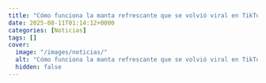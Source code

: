 ```yaml
---
title: "Cómo funciona la manta refrescante que se volvió viral en TikTok"
date: 2025-08-11T01:14:12+0000
categories: [Noticias]
tags: []
cover:
  image: "/images/noticias/"
  alt: "Cómo funciona la manta refrescante que se volvió viral en TikTok"
  hidden: false
---
```



